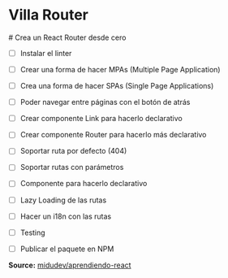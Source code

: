 # Villa Router

# Crea un React Router desde cero

- [ ] Instalar el linter
- [ ] Crear una forma de hacer MPAs (Multiple Page Application)
- [ ] Crea una forma de hacer SPAs (Single Page Applications)
- [ ] Poder navegar entre páginas con el botón de atrás
- [ ] Crear componente Link para hacerlo declarativo
- [ ] Crear componente Router para hacerlo más declarativo
- [ ] Soportar ruta por defecto (404)
- [ ] Soportar rutas con parámetros
- [ ] Componente <Route /> para hacerlo declarativo
- [ ] Lazy Loading de las rutas
- [ ] Hacer un i18n con las rutas
- [ ] Testing
- [ ] Publicar el paquete en NPM


**Source:** [midudev/aprendiendo-react](https://github.com/midudev/aprendiendo-react)